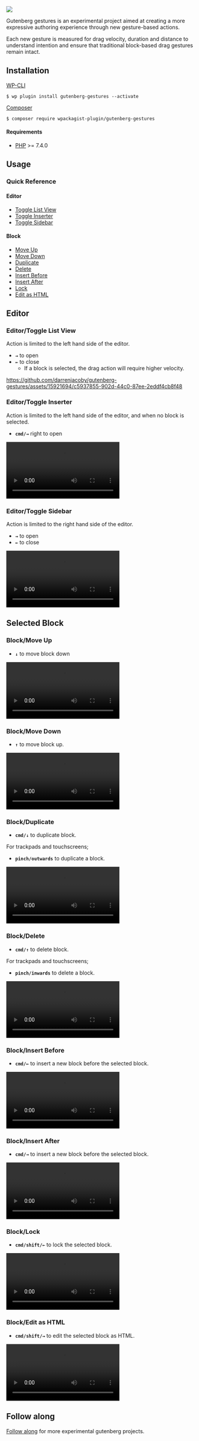 <img src=".github/logo.svg?sanitize=true">

Gutenberg gestures is an experimental project aimed at creating a more expressive authoring experience through new gesture-based actions.

Each new gesture is measured for drag velocity, duration and distance to understand intention and ensure that traditional block-based drag gestures remain intact. 

## Installation

[WP-CLI](http://wp-cli.org/)

```shell
$ wp plugin install gutenberg-gestures --activate
```

[Composer](https://getcomposer.org/)

```shell
$ composer require wpackagist-plugin/gutenberg-gestures
```

#### Requirements

- [PHP](http://php.net/manual/en/install.php) >= 7.4.0

## Usage

### Quick Reference

#### Editor

- [Toggle List View](#editor-list-view)
- [Toggle Inserter](#editor-inserter)
- [Toggle Sidebar](#editor-sidebar)

#### Block

- [Move Up](#block-move-up)
- [Move Down](#block-move-down)
- [Duplicate](#block-duplicate)
- [Delete](#block-delete)
- [Insert Before](#block-insert-before)
- [Insert After](#block-insert-after)
- [Lock](#block-lock)
- [Edit as HTML](#block-edit-as-html)

## Editor

### <span id="editor-list-view">Editor/Toggle List View</span>

Action is limited to the left hand side of the editor.

- **`→`** to open
- **`←`** to close
  - If a block is selected, the drag action will require higher velocity.

https://github.com/darrenjacoby/gutenberg-gestures/assets/15921694/c5937855-902d-44c0-87ee-2eddf4cb8f48

### <span id="editor-inserter">Editor/Toggle Inserter</span>

Action is limited to the left hand side of the editor, and when no block is selected.

- **`cmd/→`** right to open

![Editor/Toggle Inserter](.github/editor-inserter.mp4)

### <span id="editor-sidebar">Editor/Toggle Sidebar</span>

Action is limited to the right hand side of the editor.

- **`→`** to open
- **`←`** to close

![Editor/Toggle Sidebar](.github/editor-sidebar.mp4)

## Selected Block

### <span id="block-move-up">Block/Move Up</span>

- **`↓`** to move block down

![Block/Move Up](.github/block-move-up.mp4)

### <span id="block-move-down">Block/Move Down</span>

- **`↑`** to move block up.

![Block/Move Down](.github/block-move-down.mp4)

### <span id="block-duplicate">Block/Duplicate</span>

- **`cmd/↓`** to duplicate block.

For trackpads and touchscreens;

- **`pinch/outwards`** to duplicate a block.

![Block/Duplicate](.github/block-duplicate.mp4)

### <span id="block-delete">Block/Delete</span>

- **`cmd/↑`** to delete block.

For trackpads and touchscreens;
- **`pinch/inwards`** to delete a block.

![Block/Delete](.github/block-delete.mp4)

### <span id="block-insert-before">Block/Insert Before</span>

- **`cmd/←`** to insert a new block before the selected block.

![Block/Insert Before](.github/block-insert-before.mp4)

### <span id="block-insert-after">Block/Insert After</span>

- **`cmd/→`** to insert a new block before the selected block.

![Block/Insert After](.github/block-insert-after.mp4)

### <span id="block-lock">Block/Lock</span>

- **`cmd/shift/←`** to lock the selected block.

![Block/Lock](.github/block-lock.mp4)
### <span id="block-edit-as-html">Block/Edit as HTML</span>

- **`cmd/shift/→`** to edit the selected block as HTML.

![Block/Edit as HTML](.github/block-edit-as-html.mp4)

## Follow along

[Follow along](https://twitter.com/withjacoby) for more experimental gutenberg projects.
